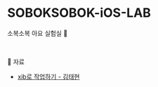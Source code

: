 # SOBOKSOBOK-iOS-LAB
소복소복 아요 실험실 🐾

<br />

🐾 자료
- [xib로 작업하기 - 김태현](https://github.com/TeamSobokSobok/SOBOKSOBOK-iOS-LAB/blob/develop/Sample/Sample/README.md)
